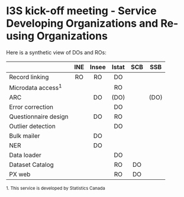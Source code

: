 # I3S kick-off meeting - Service Developing Organizations and Re-using Organizations

Here is a synthetic view of DOs and ROs:

  
|   | INE | Insee | Istat | SCB | SSB |
|---|:-:|:-:|:-:|:-:|:-:|
| Record linking | RO | RO | DO |   |   |
| Microdata access<sup>1</sup> |   |   | RO |   |   |
| ARC |   | DO | (DO) |   | (DO) |
| Error correction |   |   | DO |   |   |
| Questionnaire design |   | DO | RO |   |   |
| Outlier detection |   |   | DO |   |   |
| Bulk mailer |   | DO |   |   |   |
| NER |   | DO |   |   |   |
| Data loader |   |   | DO |   |   |
| Dataset Catalog |   |   | RO | DO |   |
| PX web |   |   | RO | DO |   |

<small>1. This service is developed by Statistics Canada</small>